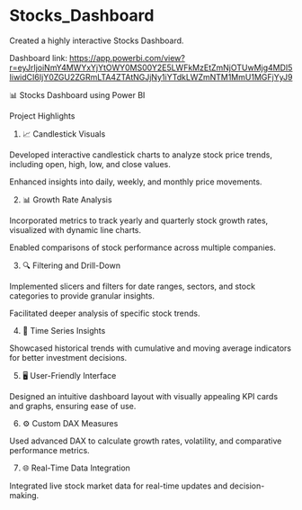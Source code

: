 # Stocks_Dashboard
Created a highly interactive Stocks Dashboard.

Dashboard link: https://app.powerbi.com/view?r=eyJrIjoiNmY4MWYxYjYtOWY0MS00Y2E5LWFkMzEtZmNjOTUwMjg4MDI5IiwidCI6IjY0ZGU2ZGRmLTA4ZTAtNGJjNy1iYTdkLWZmNTM1MmU1MGFjYyJ9


📊 Stocks Dashboard using Power BI

Project Highlights

1. 📈 Candlestick Visuals

Developed interactive candlestick charts to analyze stock price trends, including open, high, low, and close values.

Enhanced insights into daily, weekly, and monthly price movements.



2. 📊 Growth Rate Analysis

Incorporated metrics to track yearly and quarterly stock growth rates, visualized with dynamic line charts.

Enabled comparisons of stock performance across multiple companies.



3. 🔍 Filtering and Drill-Down

Implemented slicers and filters for date ranges, sectors, and stock categories to provide granular insights.

Facilitated deeper analysis of specific stock trends.



4. 📅 Time Series Insights

Showcased historical trends with cumulative and moving average indicators for better investment decisions.



5. 🖥️ User-Friendly Interface

Designed an intuitive dashboard layout with visually appealing KPI cards and graphs, ensuring ease of use.



6. ⚙️ Custom DAX Measures

Used advanced DAX to calculate growth rates, volatility, and comparative performance metrics.



7. 🌐 Real-Time Data Integration

Integrated live stock market data for real-time updates and decision-making.



